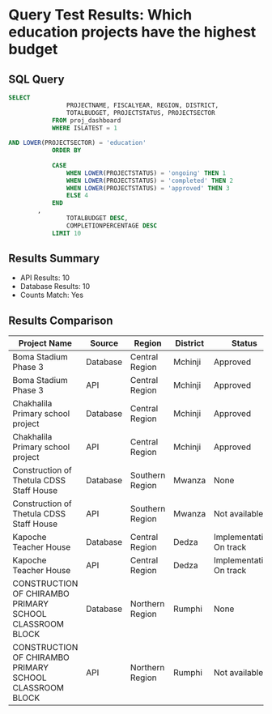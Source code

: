 # Query Test Results: Which education projects have the highest budget

## SQL Query
```sql
SELECT 
                PROJECTNAME, FISCALYEAR, REGION, DISTRICT,
                TOTALBUDGET, PROJECTSTATUS, PROJECTSECTOR
            FROM proj_dashboard
            WHERE ISLATEST = 1
        
AND LOWER(PROJECTSECTOR) = 'education'
            ORDER BY 
                
            CASE 
                WHEN LOWER(PROJECTSTATUS) = 'ongoing' THEN 1
                WHEN LOWER(PROJECTSTATUS) = 'completed' THEN 2
                WHEN LOWER(PROJECTSTATUS) = 'approved' THEN 3
                ELSE 4
            END
        ,
                TOTALBUDGET DESC,
                COMPLETIONPERCENTAGE DESC
            LIMIT 10
```

## Results Summary
* API Results: 10
* Database Results: 10
* Counts Match: Yes

## Results Comparison

| Project Name | Source | Region | District | Status | Budget |
|--------------|---------|---------|-----------|---------|----------|
| Boma Stadium Phase 3 | Database | Central Region | Mchinji | Approved | nan |
| Boma Stadium Phase 3 | API | Central Region | Mchinji | Approved | Not available |
| Chakhalila Primary school project | Database | Central Region | Mchinji | Approved | nan |
| Chakhalila Primary school project | API | Central Region | Mchinji | Approved | Not available |
| Construction of Thetula CDSS Staff House | Database | Southern Region | Mwanza | None | 117568824.0 |
| Construction of Thetula CDSS Staff House | API | Southern Region | Mwanza | Not available | MWK 117,568,824.00 |
| Kapoche Teacher House | Database | Central Region | Dedza | Implementation: On track | 100339930.0 |
| Kapoche Teacher House | API | Central Region | Dedza | Implementation: On track | MWK 100,339,930.00 |
| CONSTRUCTION OF CHIRAMBO PRIMARY SCHOOL CLASSROOM BLOCK | Database | Northern Region | Rumphi | None | 99833510.0 |
| CONSTRUCTION OF CHIRAMBO PRIMARY SCHOOL CLASSROOM BLOCK | API | Northern Region | Rumphi | Not available | MWK 99,833,510.00 |
